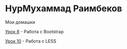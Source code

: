 # НурМухаммад Раимбеков
Мои домашки

[Урок 8](raimbekovnm.github.io/lesson_8/ "Домашка") - Работа с Bootstrap

[Урок 10](https://raimbekovnm.github.io/lesson_10/src/ "Моя домашка") - Работа с LESS
